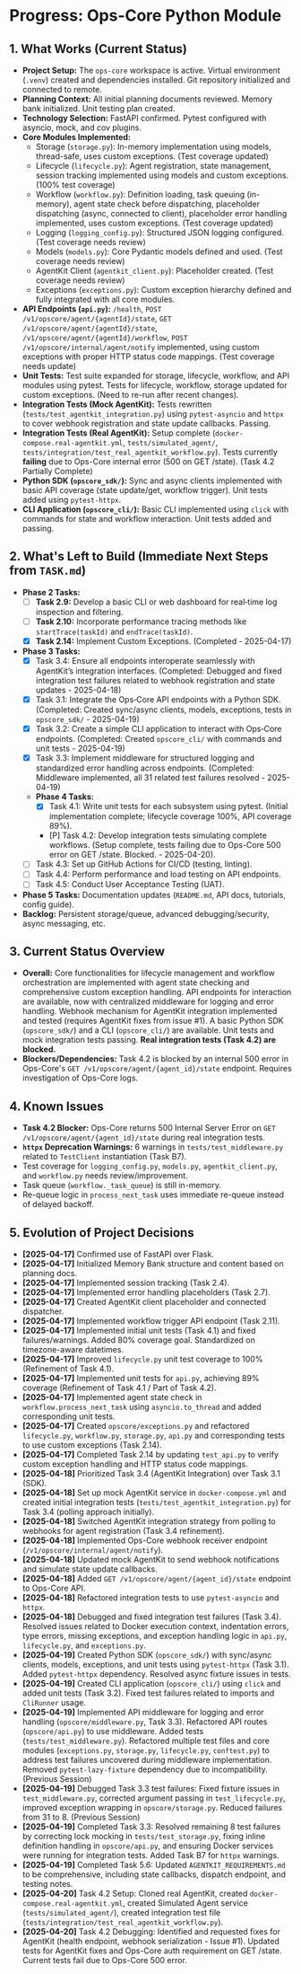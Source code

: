 # Progress: Ops-Core Python Module

## 1. What Works (Current Status)
- **Project Setup:** The `ops-core` workspace is active. Virtual environment (`.venv`) created and dependencies installed. Git repository initialized and connected to remote.
- **Planning Context:** All initial planning documents reviewed. Memory bank initialized. Unit testing plan created.
- **Technology Selection:** FastAPI confirmed. Pytest configured with asyncio, mock, and cov plugins.
- **Core Modules Implemented:**
    - Storage (`storage.py`): In-memory implementation using models, thread-safe, uses custom exceptions. (Test coverage updated)
    - Lifecycle (`lifecycle.py`): Agent registration, state management, session tracking implemented using models and custom exceptions. (100% test coverage)
    - Workflow (`workflow.py`): Definition loading, task queuing (in-memory), agent state check before dispatching, placeholder dispatching (async, connected to client), placeholder error handling implemented, uses custom exceptions. (Test coverage updated)
    - Logging (`logging_config.py`): Structured JSON logging configured. (Test coverage needs review)
    - Models (`models.py`): Core Pydantic models defined and used. (Test coverage needs review)
    - AgentKit Client (`agentkit_client.py`): Placeholder created. (Test coverage needs review)
    - Exceptions (`exceptions.py`): Custom exception hierarchy defined and fully integrated with all core modules.
- **API Endpoints (`api.py`):** `/health`, `POST /v1/opscore/agent/{agentId}/state`, `GET /v1/opscore/agent/{agentId}/state`, `/v1/opscore/agent/{agentId}/workflow`, `POST /v1/opscore/internal/agent/notify` implemented, using custom exceptions with proper HTTP status code mappings. (Test coverage needs update)
- **Unit Tests:** Test suite expanded for storage, lifecycle, workflow, and API modules using pytest. Tests for lifecycle, workflow, storage updated for custom exceptions. (Need to re-run after recent changes).
- **Integration Tests (Mock AgentKit):** Tests rewritten (`tests/test_agentkit_integration.py`) using `pytest-asyncio` and `httpx` to cover webhook registration and state update callbacks. Passing.
- **Integration Tests (Real AgentKit):** Setup complete (`docker-compose.real-agentkit.yml`, `tests/simulated_agent/`, `tests/integration/test_real_agentkit_workflow.py`). Tests currently **failing** due to Ops-Core internal error (500 on GET /state). (Task 4.2 Partially Complete)
- **Python SDK (`opscore_sdk/`):** Sync and async clients implemented with basic API coverage (state update/get, workflow trigger). Unit tests added using `pytest-httpx`.
- **CLI Application (`opscore_cli/`):** Basic CLI implemented using `click` with commands for state and workflow interaction. Unit tests added and passing.

## 2. What's Left to Build (Immediate Next Steps from `TASK.md`)
- **Phase 2 Tasks:**
    - [ ] **Task 2.9:** Develop a basic CLI or web dashboard for real‑time log inspection and filtering.
    - [ ] **Task 2.10:** Incorporate performance tracing methods like `startTrace(taskId)` and `endTrace(taskId)`.
    - [X] **Task 2.14:** Implement Custom Exceptions. (Completed - 2025-04-17)
- **Phase 3 Tasks:**
   - [X] Task 3.4: Ensure all endpoints interoperate seamlessly with AgentKit’s integration interfaces. (Completed: Debugged and fixed integration test failures related to webhook registration and state updates - 2025-04-18)
   - [X] Task 3.1: Integrate the Ops‑Core API endpoints with a Python SDK. (Completed: Created sync/async clients, models, exceptions, tests in `opscore_sdk/` - 2025-04-19)
   - [X] Task 3.2: Create a simple CLI application to interact with Ops‑Core endpoints. (Completed: Created `opscore_cli/` with commands and unit tests - 2025-04-19)
    - [X] Task 3.3: Implement middleware for structured logging and standardized error handling across endpoints. (Completed: Middleware implemented, all 31 related test failures resolved - 2025-04-19)
    - **Phase 4 Tasks:**
        - [X] Task 4.1: Write unit tests for each subsystem using pytest. (Initial implementation complete; lifecycle coverage 100%, API coverage 89%).
        - [P] Task 4.2: Develop integration tests simulating complete workflows. (Setup complete, tests failing due to Ops-Core 500 error on GET /state. Blocked. - 2025-04-20).
   - [ ] Task 4.3: Set up GitHub Actions for CI/CD (testing, linting).
    - [ ] Task 4.4: Perform performance and load testing on API endpoints.
    - [ ] Task 4.5: Conduct User Acceptance Testing (UAT).
- **Phase 5 Tasks:** Documentation updates (`README.md`, API docs, tutorials, config guide).
- **Backlog:** Persistent storage/queue, advanced debugging/security, async messaging, etc.

## 3. Current Status Overview
- **Overall:** Core functionalities for lifecycle management and workflow orchestration are implemented with agent state checking and comprehensive custom exception handling. API endpoints for interaction are available, now with centralized middleware for logging and error handling. Webhook mechanism for AgentKit integration implemented and tested (requires AgentKit fixes from issue #1). A basic Python SDK (`opscore_sdk/`) and a CLI (`opscore_cli/`) are available. Unit tests and mock integration tests passing. **Real integration tests (Task 4.2) are blocked.**
- **Blockers/Dependencies:** Task 4.2 is blocked by an internal 500 error in Ops-Core's `GET /v1/opscore/agent/{agent_id}/state` endpoint. Requires investigation of Ops-Core logs.

## 4. Known Issues
- **Task 4.2 Blocker:** Ops-Core returns 500 Internal Server Error on `GET /v1/opscore/agent/{agent_id}/state` during real integration tests.
- **`httpx` Deprecation Warnings:** 6 warnings in `tests/test_middleware.py` related to `TestClient` instantiation (Task B7).
- Test coverage for `logging_config.py`, `models.py`, `agentkit_client.py`, and `workflow.py` needs review/improvement.
- Task queue (`workflow._task_queue`) is still in-memory.
- Re-queue logic in `process_next_task` uses immediate re-queue instead of delayed backoff.

## 5. Evolution of Project Decisions
- **[2025-04-17]** Confirmed use of FastAPI over Flask.
- **[2025-04-17]** Initialized Memory Bank structure and content based on planning docs.
- **[2025-04-17]** Implemented session tracking (Task 2.4).
- **[2025-04-17]** Implemented error handling placeholders (Task 2.7).
- **[2025-04-17]** Created AgentKit client placeholder and connected dispatcher.
- **[2025-04-17]** Implemented workflow trigger API endpoint (Task 2.11).
- **[2025-04-17]** Implemented initial unit tests (Task 4.1) and fixed failures/warnings. Added 80% coverage goal. Standardized on timezone-aware datetimes.
- **[2025-04-17]** Improved `lifecycle.py` unit test coverage to 100% (Refinement of Task 4.1).
- **[2025-04-17]** Implemented unit tests for `api.py`, achieving 89% coverage (Refinement of Task 4.1 / Part of Task 4.2).
- **[2025-04-17]** Implemented agent state check in `workflow.process_next_task` using `asyncio.to_thread` and added corresponding unit tests.
- **[2025-04-17]** Created `opscore/exceptions.py` and refactored `lifecycle.py`, `workflow.py`, `storage.py`, `api.py` and corresponding tests to use custom exceptions (Task 2.14).
- **[2025-04-17]** Completed Task 2.14 by updating `test_api.py` to verify custom exception handling and HTTP status code mappings.
- **[2025-04-18]** Prioritized Task 3.4 (AgentKit Integration) over Task 3.1 (SDK).
- **[2025-04-18]** Set up mock AgentKit service in `docker-compose.yml` and created initial integration tests (`tests/test_agentkit_integration.py`) for Task 3.4 (polling approach initially).
- **[2025-04-18]** Switched AgentKit integration strategy from polling to webhooks for agent registration (Task 3.4 refinement).
- **[2025-04-18]** Implemented Ops-Core webhook receiver endpoint (`/v1/opscore/internal/agent/notify`).
- **[2025-04-18]** Updated mock AgentKit to send webhook notifications and simulate state update callbacks.
- **[2025-04-18]** Added `GET /v1/opscore/agent/{agent_id}/state` endpoint to Ops-Core API.
- **[2025-04-18]** Refactored integration tests to use `pytest-asyncio` and `httpx`.
- **[2025-04-18]** Debugged and fixed integration test failures (Task 3.4). Resolved issues related to Docker execution context, indentation errors, type errors, missing exceptions, and exception handling logic in `api.py`, `lifecycle.py`, and `exceptions.py`.
- **[2025-04-19]** Created Python SDK (`opscore_sdk/`) with sync/async clients, models, exceptions, and unit tests using `pytest-httpx` (Task 3.1). Added `pytest-httpx` dependency. Resolved async fixture issues in tests.
- **[2025-04-19]** Created CLI application (`opscore_cli/`) using `click` and added unit tests (Task 3.2). Fixed test failures related to imports and `CliRunner` usage.
- **[2025-04-19]** Implemented API middleware for logging and error handling (`opscore/middleware.py`, Task 3.3). Refactored API routes (`opscore/api.py`) to use middleware. Added tests (`tests/test_middleware.py`). Refactored multiple test files and core modules (`exceptions.py`, `storage.py`, `lifecycle.py`, `conftest.py`) to address test failures uncovered during middleware implementation. Removed `pytest-lazy-fixture` dependency due to incompatibility. (Previous Session)
- **[2025-04-19]** Debugged Task 3.3 test failures: Fixed fixture issues in `test_middleware.py`, corrected argument passing in `test_lifecycle.py`, improved exception wrapping in `opscore/storage.py`. Reduced failures from 31 to 8. (Previous Session)
- **[2025-04-19]** Completed Task 3.3: Resolved remaining 8 test failures by correcting lock mocking in `tests/test_storage.py`, fixing inline definition handling in `opscore/api.py`, and ensuring Docker services were running for integration tests. Added Task B7 for `httpx` warnings.
- **[2025-04-19]** Completed Task 5.6: Updated `AGENTKIT_REQUIREMENTS.md` to be comprehensive, including state callbacks, dispatch endpoint, and testing notes.
- **[2025-04-20]** Task 4.2 Setup: Cloned real AgentKit, created `docker-compose.real-agentkit.yml`, created Simulated Agent service (`tests/simulated_agent/`), created integration test file (`tests/integration/test_real_agentkit_workflow.py`).
- **[2025-04-20]** Task 4.2 Debugging: Identified and requested fixes for AgentKit (health endpoint, webhook serialization - Issue #1). Updated tests for AgentKit fixes and Ops-Core auth requirement on GET /state. Current tests fail due to Ops-Core 500 error.